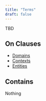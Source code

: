 ```yaml
---
title: "Terms"
draft: false
---
```


TBD

## On Clauses
* [Domains](domains)
* [Contexts](contexts)
* [Entities](entities)

## Contains
Nothing